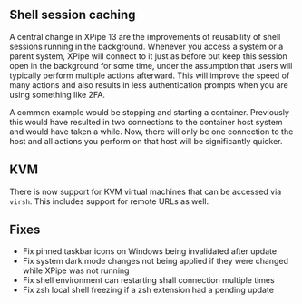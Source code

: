 ## Shell session caching

A central change in XPipe 13 are the improvements of reusability of shell sessions running in the background. Whenever you access a system or a parent system, XPipe will connect to it just as before but keep this session open in the background for some time, under the assumption that users will typically perform multiple actions afterward. This will improve the speed of many actions and also results in less authentication prompts when you are using something like 2FA.

A common example would be stopping and starting a container. Previously this would have resulted in two connections to the container host system and would have taken a while. Now, there will only be one connection to the host and all actions you perform on that host will be significantly quicker.

## KVM

There is now support for KVM virtual machines that can be accessed via `virsh`. This includes support for remote URLs as well.

## Fixes

- Fix pinned taskbar icons on Windows being invalidated after update
- Fix system dark mode changes not being applied if they were changed while XPipe was not running
- Fix shell environment can restarting shall connection multiple times
- Fix zsh local shell freezing if a zsh extension had a pending update
